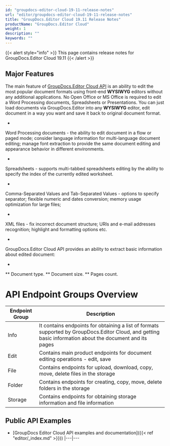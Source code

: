```yaml
---
id: "groupdocs-editor-cloud-19-11-release-notes"
url: "editor/groupdocs-editor-cloud-19-11-release-notes"
title: "GroupDocs.Editor Cloud 19.11 Release Notes"
productName: "GroupDocs.Editor Cloud"
weight: 1
description: ""
keywords: ""
---
```


{{< alert style="info" >}}
This page contains release notes for GroupDocs.Editor Cloud 19.11
{{< /alert >}}

## Major Features ##



The main feature of [GroupDocs.Editor Cloud API](https://products.groupdocs.cloud/editor) is an ability to edit the most popular document formats using front-end **WYSIWYG** editors without any additional applications. No Open Office or MS Office is required to edit a Word Processing documents, Spreadsheets or Presentations. You can just load documents via GroupDocs.Editor into any **WYSIWYG** editor, edit document in a way you want and save it back to original document format.


* 
Word Processing documents - the ability to edit document in a flow or paged mode; consider language information for multi-language document editing; manage font extraction to provide the same document editing and appearance behavior in different environments.

* 
Spreadsheets - supports multi-tabbed spreadsheets editing by the ability to specify the index of the currently edited worksheet.

* 
Comma-Separated Values and Tab-Separated Values - options to specify separator; flexible numeric and dates conversion; memory usage optimization for large files;

* 
XML files - fix incorrect document structure; URIs and e-mail addresses recognition; highlight and formatting options etc. 

* 
GroupDocs.Editor Cloud API provides an ability to extract basic information about edited document: 




* 
** Document type.
** Document size.
** Pages count.

 

# API Endpoint Groups Overview #

 

|Endpoint Group|Description
|---|---
|Info|It contains endpoints for obtaining a list of formats supported by GroupDocs.Editor Cloud, and getting basic information about the document and its pages
|Edit|Contains main product endpoints for document editing operations - edit, save
|File|Contains endpoints for upload, download, copy, move, delete files in the storage
|Folder|Contains endpoints for creating, copy, move, delete folders in the storage
|Storage|Contains endpoints for obtaining storage information and file information




## Public API Examples ##

* [GroupDocs Editor Cloud API examples and documentation]({{< ref "editor/_index.md" >}}))
|---|---
